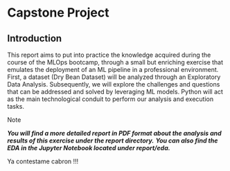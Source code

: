 # Capstone Project

## Introduction

This report aims to put into practice the knowledge acquired during the course of the MLOps bootcamp, through a small but enriching exercise that emulates the deployment of an ML pipeline in a professional environment. First, a dataset (Dry Bean Dataset) will be analyzed through an Exploratory Data Analysis. Subsequently, we will explore the challenges and questions that can be addressed and solved by leveraging ML models. Python will act as the main technological conduit to perform our analysis and execution tasks.

> [!NOTE]
>***You will find a more detailed report in PDF format about the analysis and results of this exercise under the report directory.***
>***You can also find the EDA in the Jupyter Notebook located under report/eda.***

Ya contestame cabron !!!
